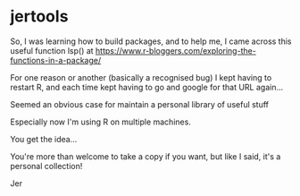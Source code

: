 # jertools

So, I was learning how to build packages, and to help me, I came across this useful function
lsp() at https://www.r-bloggers.com/exploring-the-functions-in-a-package/

For one reason or another (basically a recognised bug) I kept having to restart R, and each time
kept having to go and google for that URL again...

Seemed an obvious case for maintain a personal library of useful stuff

Especially now I'm using R on multiple machines.

You get the idea...

You're more than welcome to take a copy if you want, but like I said, it's a
personal collection!

Jer
